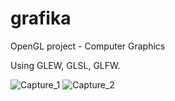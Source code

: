 # grafika
OpenGL project - Computer Graphics

Using GLEW, GLSL, GLFW.


![Capture_1](https://github.com/Kiny21/grafika/assets/119699338/4514673d-fc55-457f-8892-0fea1f1ce9d7)
![Capture_2](https://github.com/Kiny21/grafika/assets/119699338/b47fb99e-016f-4b7a-9e11-7cfca28dd747)
